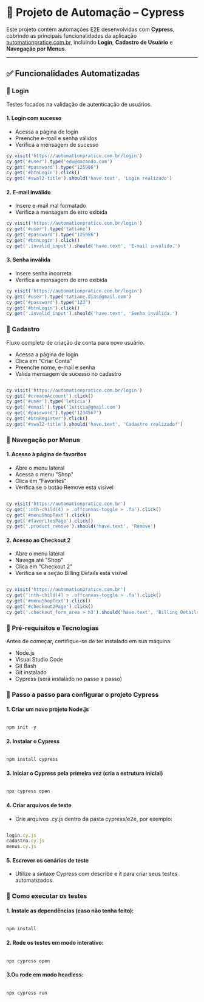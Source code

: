 # 📂 Projeto de Automação – Cypress

Este projeto contém automações E2E desenvolvidas com **Cypress**, cobrindo as principais funcionalidades da aplicação [automationpratice.com.br](https://automationpratice.com.br), incluindo **Login**, **Cadastro de Usuário** e **Navegação por Menus**.

---

## ✅ Funcionalidades Automatizadas

### 🔐 Login

Testes focados na validação de autenticação de usuários.

#### 1. Login com sucesso
- Acessa a página de login
- Preenche e-mail e senha válidos
- Verifica a mensagem de sucesso

```javascript
cy.visit('https://automationpratice.com.br/login')
cy.get('#user').type('edu@qazando.com')
cy.get('#password').type("125986")
cy.get('#btnLogin').click()
cy.get('#swal2-title').should('have.text', 'Login realizado')

````
#### 2. E-mail inválido
 - Insere e-mail mal formatado
 - Verifica a mensagem de erro exibida

 ```javascript
 cy.visit('https://automationpratice.com.br/login')
 cy.get('#user').type('tatiane')
 cy.get('#password').type("125986")
 cy.get('#btnLogin').click()
 cy.get('.invalid_input').should('have.text', 'E-mail inválido.')

  ````
#### 3. Senha inválida
- Insere senha incorreta
- Verifica a mensagem de erro exibida

```javascript
cy.visit('https://automationpratice.com.br/login')
cy.get('#user').type('tatiane.dias@gmail.com')
cy.get('#password').type("123")
cy.get('#btnLogin').click()
cy.get('.invalid_input').should('have.text', 'Senha inválida.')

  ````

### 📝 Cadastro

Fluxo completo de criação de conta para novo usuário.

- Acessa a página de login
- Clica em "Criar Conta"
- Preenche nome, e-mail e senha
- Valida mensagem de sucesso no cadastro

```javascript

cy.visit('https://automationpratice.com.br/login')
cy.get('#createAccount').click()
cy.get('#user').type('leticia')
cy.get('#email').type('leticia@gmail.com')
cy.get('#password').type('1234567')
cy.get('#btnRegister').click()
cy.get('#swal2-title').should('have.text', 'Cadastro realizado!')

 ````

### 🛒 Navegação por Menus

#### 1. Acesso à página de favoritos

- Abre o menu lateral
- Acessa o menu "Shop"
- Clica em "Favorites"
- Verifica se o botão Remove está visível

```javascript

cy.visit('https://automationpratice.com.br')
cy.get(':nth-child(4) > .offcanvas-toggle > .fa').click()
cy.get('#menuShopText').click()
cy.get('#favoritesPage').click()
cy.get('.product_remove').should('have.text', 'Remove')

 ````

#### 2. Acesso ao Checkout 2

- Abre o menu lateral
- Navega até "Shop"
- Clica em "Checkout 2"
- Verifica se a seção Billing Details está visível

```javascript

cy.visit('https://automationpratice.com.br')
cy.get(':nth-child(4) > .offcanvas-toggle > .fa').click()
cy.get('#menuShopText').click()
cy.get('#checkout2Page').click()
cy.get('.checkout_form_area > h3').should('have.text', 'Billing Details')

```
### 🧰 Pré-requisitos e Tecnologias

Antes de começar, certifique-se de ter instalado em sua máquina:

- Node.js
- Visual Studio Code
- Git Bash
- Git instalado
- Cypress (será instalado no passo a passo)


### 📌 Passo a passo para configurar o projeto Cypress

#### 1. Criar um novo projeto Node.js

```javascript

npm init -y

````
#### 2. Instalar o Cypress

```javascript

npm install cypress

````
#### 3. Iniciar o Cypress pela primeira vez (cria a estrutura inicial)

```javascript

npx cypress open

````
#### 4. Criar arquivos de teste

- Crie arquivos .cy.js dentro da pasta cypress/e2e, por exemplo:

```javascript

login.cy.js
cadastro.cy.js
menus.cy.js

````
#### 5. Escrever os cenários de teste

- Utilize a sintaxe Cypress com describe e it para criar seus testes automatizados.

### 🚀 Como executar os testes

#### 1. Instale as dependências (caso não tenha feito):

```javascript

npm install

````
#### 2. Rode os testes em modo interativo:

```javascript

npx cypress open

````
#### 3.Ou rode em modo headless:

```javascript

npx cypress run



